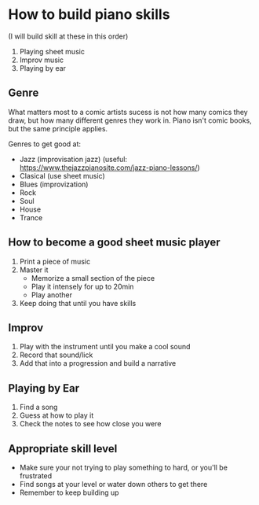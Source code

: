 # How to build piano skills

(I will build skill at these in this order)
1. Playing sheet music
2. Improv music
3. Playing by ear

Genre 
-----

What matters most to a comic artists sucess is not how many comics they draw, but how many different genres they work in. Piano isn't comic books, but the same principle applies.

Genres to get good at:
- Jazz (improvisation jazz) (useful: https://www.thejazzpianosite.com/jazz-piano-lessons/)
- Clasical (use sheet music)
- Blues (improvization)
- Rock
- Soul
- House
- Trance 


How to become a good sheet music player
------------------------------------

1. Print a piece of music
2. Master it
    - Memorize a small section of the piece
    - Play it intensely for up to 20min
    - Play another
4. Keep doing that until you have skills
  

Improv 
------

1. Play with the instrument until you make a cool sound
2. Record that sound/lick
3. Add that into a progression and build a narrative


Playing by Ear
---------------

1. Find a song
2. Guess at how to play it
3. Check the notes to see how close you were


Appropriate skill level
---------------------

- Make sure your not trying to play something to hard, or you'll be frustrated
- Find songs at your level or water down others to get there
- Remember to keep building up

